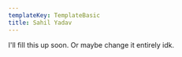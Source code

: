 ```yaml
---
templateKey: TemplateBasic
title: Sahil Yadav
---
```


I'll fill this up soon. Or maybe change it entirely idk.
